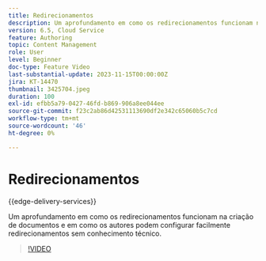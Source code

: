 ```yaml
---
title: Redirecionamentos
description: Um aprofundamento em como os redirecionamentos funcionam na criação de documentos e em como os autores podem configurar facilmente redirecionamentos sem conhecimento técnico.
version: 6.5, Cloud Service
feature: Authoring
topic: Content Management
role: User
level: Beginner
doc-type: Feature Video
last-substantial-update: 2023-11-15T00:00:00Z
jira: KT-14470
thumbnail: 3425704.jpeg
duration: 100
exl-id: efbb5a79-0427-46fd-b869-906a8ee044ee
source-git-commit: f23c2ab86d42531113690df2e342c65060b5c7cd
workflow-type: tm+mt
source-wordcount: '46'
ht-degree: 0%

---
```


# Redirecionamentos

{{edge-delivery-services}}

Um aprofundamento em como os redirecionamentos funcionam na criação de documentos e em como os autores podem configurar facilmente redirecionamentos sem conhecimento técnico.

>[!VIDEO](https://video.tv.adobe.com/v/3425704/?learn=on)
